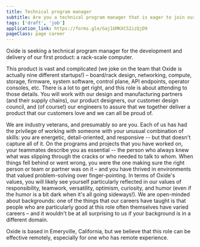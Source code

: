 ```yaml
---
title: Technical program manager
subtitle: Are you a technical program manager that is eager to join our mission?
tags: ['draft', 'job']
application_link: https://forms.gle/Gaj1GMKXCS2izQjD9
pageClass: page career
---
```


Oxide is seeking a technical program manager for the development and delivery of our first product: a rack-scale computer.  

<!--more-->

This product is vast and complicated (we joke on the team that Oxide is actually nine different startups!) – board/rack design, networking, compute, storage, firmware, system software, control plane, API endpoints, operator consoles, etc.  There is a lot to get right, and this role is about attending to those details.  You will work with our design and manufacturing partners (and their supply chains), our product designers, our customer design council, and (of course!) our engineers to assure that we together deliver a product that our customers love and we can all be proud of. 

We are industry veterans, and presumably so are you.  Each of us has had the privilege of working with someone with your unusual combination of skills: you are energetic, detail-oriented, and responsive -- but that doesn't capture all of it.  On the programs and projects that you have worked on, your teammates describe you as essential -- the person who always knew what was slipping through the cracks or who needed to talk to whom.  When things fell behind or went wrong, you were the one making sure the right person or team or partner was on it – and you have thrived in environments that valued problem-solving over finger-pointing.  In terms of Oxide's values, you will likely see yourself particularly reflected in our values of responsibility, teamwork, versatility, optimism, curiosity, and humor (even if the humor is a bit dark when it's all going sideways!).  We are open-minded about backgrounds:  one of the things that our careers have taught is that people who are particularly good at this role often themselves have varied careers – and it wouldn't be at all surprising to us if your background is in a different domain. 

Oxide is based in Emeryville, California, but we believe that this role can be effective remotely, especially for one who has remote experience.

